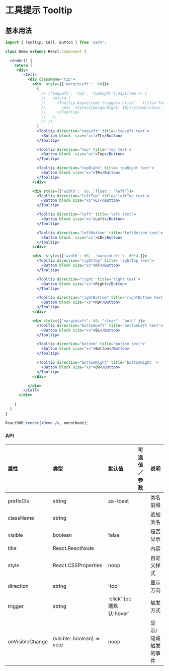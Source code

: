 # 工具提示 Tooltip

## 基本用法
```jsx
import { Tooltip, Cell, Button } from 'zarm';

class Demo extends React.Component {

  render() {
    return (
     <div>
        <Cell>
          <div className='tip'>
            <div  style={{'marginLeft':  60}}>
              {
                // ['topLeft', 'top', 'topRight'].map(item => {
                //   return (
                //     <Tooltip key={item} trigger='click'   title='Tooltip' direction={item}>
                //       <div  style={{marginRight: 10}}>{item}</div>
                //     </Tooltip>
                //   );
                // })
              }
              <Tooltip direction="topLeft" title='topLeft text'>
                <Button block  size="xs">TL</Button>
              </Tooltip>

              <Tooltip direction="top" title='top text'>
                <Button block  size="xs">Top</Button>
              </Tooltip>

              <Tooltip direction="topRight" title='topRight text'>
                <Button block size="xs">TR</Button>
              </Tooltip>
            </div>

            <div style={{'width':  60, 'float': 'left'}}>
              <Tooltip direction="leftTop" title='leftTop text'>
                <Button block size="xs">LT</Button>
              </Tooltip>

              <Tooltip direction="left" title='left text'>
                <Button block size="xs">Left</Button>
              </Tooltip>

              <Tooltip direction="leftBottom" title='leftBottom text'>
                <Button block  size="xs">LB</Button>
              </Tooltip>
            </div>

            <div  style={{'width': 60,  'marginLeft':  60*4,}}>
              <Tooltip direction="rightTop" title='rightTop text'>
                <Button block size="xs">RT</Button>
              </Tooltip>

              <Tooltip direction="right" title='right text'>
                <Button block size="xs">Right</Button>
              </Tooltip>

              <Tooltip direction="rightBottom" title='rightBottom text'>
                <Button block size="xs">RB</Button>
              </Tooltip>
            </div>

            <div style={{"marginLeft": 60, "clear": "both" }}>
              <Tooltip direction="bottomLeft" title='bottomLeft text'>
                <Button block size="xs">BL</Button>
              </Tooltip>

              <Tooltip direction="bottom" title='bottom text'>
                <Button block size="xs">Bottom</Button>
              </Tooltip>

              <Tooltip direction="bottomRight" title='bottomRight '>
                <Button block size="xs">BR</Button>
              </Tooltip>
            </div>

          </div>
        </Cell>
      </div>
     
    )
  }
}

ReactDOM.render(<Demo />, mountNode);
```


### API

| 属性            | 类型                       | 默认值                   | 可选值／参数 | 说明                |
| :-------------- | :------------------------- | :----------------------- | :----------- | :------------------ |
| prefixCls       | string                     | za-toast                 |              | 类名前缀            |
| className       | string                     |                          |              | 追加类名            |
| visible         | boolean                    | false                    |              | 是否显示            |
| title           | React.ReactNode            |                          |              | 内容                |
| style           | React.CSSProperties        | noop                     |              | 自定义样式          |
| direction       | string                     | 'top'                    |              | 显示方向            |
| trigger         | string                     | 'click' (pc端默认'hover' |              | 触发方式            |
| onVisibleChange | (visible: boolean) => void | noop                     |              | 显示/隐藏触发的事件 |



